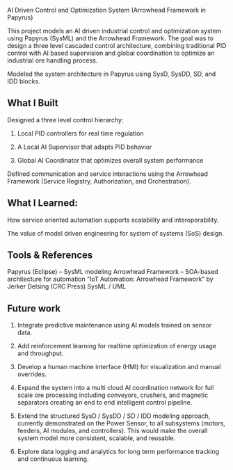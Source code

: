AI Driven Control and Optimization System (Arrowhead Framework in Papyrus)

This project models an AI driven industrial control and optimization system using Papyrus (SysML) and the Arrowhead Framework.
The goal was to design a three level cascaded control architecture, combining traditional PID control with AI based supervision and global coordination to optimize an industrial ore handling process.

Modeled the system architecture in Papyrus using SysD, SysDD, SD, and IDD blocks.


What I Built
--------------------------------------------------
Designed a three level control hierarchy:

1. Local PID controllers for real time regulation

2. A Local AI Supervisor that adapts PID behavior

3. Global AI Coordinator that optimizes overall system performance

Defined communication and service interactions using the Arrowhead Framework (Service Registry, Authorization, and Orchestration).


What I Learned:
--------------------------------------------------
How service oriented automation supports scalability and interoperability.

The value of model driven engineering for system of systems (SoS) design.


Tools & References
--------------------------------------------------
Papyrus (Eclipse) – SysML modeling
Arrowhead Framework – SOA-based architecture for automation
“IoT Automation: Arrowhead Framework” by Jerker Delsing (CRC Press)
SysML / UML

Future work
--------------------------------------------------
1. Integrate predictive maintenance using AI models trained on sensor data.

2. Add reinforcement learning for realtime optimization of energy usage and throughput.

3. Develop a human machine interface (HMI) for visualization and manual overrides.

4. Expand the system into a multi cloud AI coordination network for full scale ore processing including conveyors, crushers, and magnetic separators creating an end to end intelligent control pipeline.

5. Extend the structured SysD / SysDD / SD / IDD modeling approach, currently demonstrated on the Power Sensor, to all subsystems 
  (motors, feeders, AI modules, and controllers). This would make the overall system model more consistent, scalable, and reusable.

6. Explore data logging and analytics for long term performance tracking and continuous learning.
